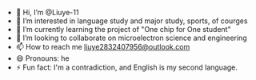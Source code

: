 - 👋 Hi, I’m @Liuye-11
- 👀 I’m interested in language study and major study, sports, of courges
- 🌱 I’m currently learning the project of "One chip for One student"
- 💞️ I’m looking to collaborate on microelectron science and engineering
- 📫 How to reach me liuye2832407956@outlook.com
- 😄 Pronouns: he
- ⚡ Fun fact: I'm a contradiction, and English is my second language.

<!---
Liuye-11/Liuye-11 is a ✨ special ✨ repository because its `README.md` (this file) appears on your GitHub profile.
You can click the Preview link to take a look at your changes.
--->
